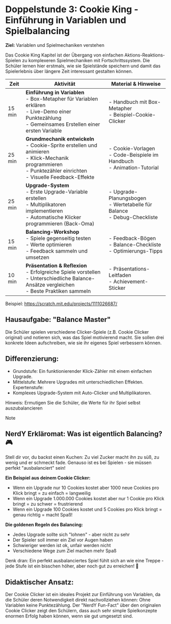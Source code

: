 # Doppelstunde 3: Cookie King - Einführung in Variablen und Spielbalancing

**Ziel:** Variablen und Spielmechaniken verstehen

Das Cookie King Kapitel ist der Übergang von einfachen Aktions-Reaktions-Spielen zu komplexeren Spielmechaniken mit Fortschrittssystem. Die Schüler lernen hier erstmals, wie sie Spielstände speichern und damit das Spielerlebnis über längere Zeit interessant gestalten können.

| Zeit   | Aktivität                                                    | Material & Hinweise                                          |
| ------ | ------------------------------------------------------------ | ------------------------------------------------------------ |
| 15 min | **Einführung in Variablen** <br>- Box-Metapher für Variablen erklären <br>- Live-Demo einer Punktezählung <br>- Gemeinsames Erstellen einer ersten Variable | - Handbuch mit Box-Metapher <br>- Beispiel-Cookie-Clicker    |
| 25 min | **Grundmechanik entwickeln** <br>- Cookie-Sprite erstellen und animieren <br>- Klick-Mechanik programmieren <br>- Punktezähler einrichten <br>- Visuelle Feedback-Effekte | - Cookie-Vorlagen <br>- Code-Beispiele im Handbuch <br>- Animation-Tutorial |
| 25 min | **Upgrade-System** <br>- Erste Upgrade-Variable erstellen <br>- Multiplikatoren implementieren <br>- Automatische Klicker programmieren (Back-Oma) | - Upgrade-Planungsbogen <br>- Wertetabelle für Balance <br>- Debug-Checkliste |
| 15 min | **Balancing-Workshop** <br>- Spiele gegenseitig testen <br>- Werte optimieren <br>- Feedback sammeln und umsetzen | - Feedback-Bögen <br>- Balance-Checkliste <br>- Optimierungs-Tipps |
| 10 min | **Präsentation & Reflexion** <br>- Erfolgreiche Spiele vorstellen <br>- Unterschiedliche Balance-Ansätze vergleichen <br>- Beste Praktiken sammeln | - Präsentations-Leitfaden <br>- Achievement-Sticker          |

Beispiel: https://scratch.mit.edu/projects/1111026687/ 

## Hausaufgabe: "Balance Master" 

Die Schüler spielen verschiedene Clicker-Spiele (z.B. Cookie Clicker original) und notieren sich, was das Spiel motivierend macht. Sie sollen drei konkrete Ideen aufschreiben, wie sie ihr eigenes Spiel verbessern können.

## Differenzierung: 

- Grundstufe: Ein funktionierender Klick-Zähler mit einem einfachen Upgrade. 
- Mittelstufe: Mehrere Upgrades mit unterschiedlichen Effekten. Expertenstufe: 
- Komplexes Upgrade-System mit Auto-Clicker und Multiplikatoren.

Hinweis: Ermutigen Sie die Schüler, die Werte für ihr Spiel selbst auszubalancieren

> [!NOTE]
>
> ## NerdY Erkläromat: Was ist eigentlich Balancing? 🎮
>
> Stell dir vor, du backst einen Kuchen: Zu viel Zucker macht ihn zu süß, zu wenig und er schmeckt fade. Genauso ist es bei Spielen - sie müssen perfekt "ausbalanciert" sein!
>
> **Ein Beispiel aus deinem Cookie Clicker:**
>
> - Wenn ein Upgrade nur 10 Cookies kostet aber 1000 neue Cookies pro Klick bringt = zu einfach = langweilig
> - Wenn ein Upgrade 1.000.000 Cookies kostet aber nur 1 Cookie pro Klick bringt = zu schwer = frustrierend
> - Wenn ein Upgrade 100 Cookies kostet und 5 Cookies pro Klick bringt = genau richtig = macht Spaß!
>
> **Die goldenen Regeln des Balancing:**
>
> - Jedes Upgrade sollte sich "lohnen" - aber nicht zu sehr
> - Der Spieler soll immer ein Ziel vor Augen haben
> - Schwieriger werden ist ok, unfair werden nicht
> - Verschiedene Wege zum Ziel machen mehr Spaß
>
> Denk dran: Ein perfekt ausbalanciertes Spiel fühlt sich an wie eine Treppe - jede Stufe ist ein bisschen höher, aber noch gut zu erreichen! 🎯



## Didaktischer Ansatz:

Der Cookie Clicker ist ein ideales Projekt zur Einführung von Variablen, da die Schüler deren Notwendigkeit direkt nachvollziehen können: Ohne Variablen keine Punktezählung. Der "NerdY Fun-Fact" über den originalen Cookie Clicker zeigt den Schülern, dass auch sehr simple Spielkonzepte enormen Erfolg haben können, wenn sie gut umgesetzt sind.
